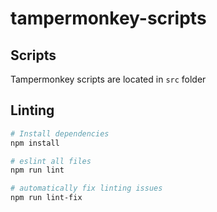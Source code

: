 # tampermonkey-scripts
## Scripts
Tampermonkey scripts are located in `src` folder

## Linting

```bash
# Install dependencies
npm install

# eslint all files
npm run lint

# automatically fix linting issues
npm run lint-fix
```
